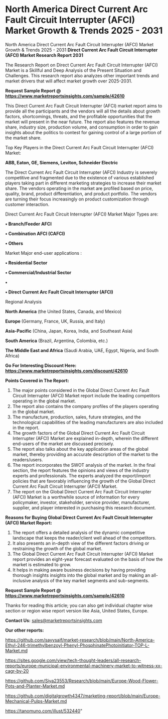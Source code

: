 # North America Direct Current Arc Fault Circuit Interrupter (AFCI) Market Growth & Trends 2025 - 2031
North America Direct Current Arc Fault Circuit Interrupter (AFCI) Market Growth & Trends 2025 - 2031
<strong>Direct Current Arc Fault Circuit Interrupter (AFCI) Market Research Report 2031</strong>

The Research Report on Direct Current Arc Fault Circuit Interrupter (AFCI) Market is a Skillful and Deep Analysis of the Present Situation and Challenges. This research report also analyzes other important trends and market drivers that will affect market growth over 2025-2031.

<strong>Request Sample Report @ <a href=https://www.marketreportsinsights.com/sample/42610>https://www.marketreportsinsights.com/sample/42610</a></strong>

This Direct Current Arc Fault Circuit Interrupter (AFCI) market report aims to provide all the participants and the vendors will all the details about growth factors, shortcomings, threats, and the profitable opportunities that the market will present in the near future. The report also features the revenue share, industry size, production volume, and consumption in order to gain insights about the politics to contest for gaining control of a large portion of the market share.

Top Key Players in the Direct Current Arc Fault Circuit Interrupter (AFCI) Market:

<strong>ABB, Eaton, GE, Siemens, Leviton, Schneider Electric</strong>

The Direct Current Arc Fault Circuit Interrupter (AFCI) Industry is severely competitive and fragmented due to the existence of various established players taking part in different marketing strategies to increase their market share. The vendors operating in the market are profiled based on price, quality, brand, product differentiation, and product portfolio. The vendors are turning their focus increasingly on product customization through customer interaction.

Direct Current Arc Fault Circuit Interrupter (AFCI) Market Major Types are:

<strong>•  Branch/Feeder AFCI

•  Combination AFCI (CAFCI)

•  Others</strong>

Market Major end-user applications :

<strong>•  Residential Sector

•  Commercial/Industrial Sector

•  

•  Direct Current Arc Fault Circuit Interrupter (AFCI)</strong>

Regional Analysis

</u><strong><b>North America</b></strong> (the United States, Canada, and Mexico)

<strong><b>Europe </b></strong>(Germany, France, UK, Russia, and Italy)

<strong><b>Asia-Pacific</b></strong> (China, Japan, Korea, India, and Southeast Asia)

<strong><b>South America</b></strong> (Brazil, Argentina, Colombia, etc.)

<strong><b>The Middle East and Africa</b></strong> (Saudi Arabia, UAE, Egypt, Nigeria, and South Africa)

<strong>Go For Interesting Discount Here: <a href=https://www.marketreportsinsights.com/discount/42610>https://www.marketreportsinsights.com/discount/42610</a></strong>

<strong>Points Covered in The Report:</strong>
<ol>
  <li>The major points considered in the Global Direct Current Arc Fault Circuit Interrupter (AFCI) Market report include the leading competitors operating in the global market.</li>
  <li>The report also contains the company profiles of the players operating in the global market.</li>
  <li>The manufacture, production, sales, future strategies, and the technological capabilities of the leading manufacturers are also included in the report.</li>
  <li>The growth factors of the Global Direct Current Arc Fault Circuit Interrupter (AFCI) Market are explained in-depth, wherein the different end-users of the market are discussed precisely.</li>
  <li>The report also talks about the key application areas of the global market, thereby providing an accurate description of the market to the readers/users.</li>
  <li>The report incorporates the SWOT analysis of the market. In the final section, the report features the opinions and views of the industry experts and professionals. The experts analyzed the export/import policies that are favorably influencing the growth of the Global Direct Current Arc Fault Circuit Interrupter (AFCI) Market.</li>
  <li>The report on the Global Direct Current Arc Fault Circuit Interrupter (AFCI) Market is a worthwhile source of information for every policymaker, investor, stakeholder, service provider, manufacturer, supplier, and player interested in purchasing this research document.</li>
</ol>
<strong>Reasons for Buying Global Direct Current Arc Fault Circuit Interrupter (AFCI) Market Report:</strong>

<ol>
  <li>The report offers a detailed analysis of the dynamic competitive landscape that keeps the reader/client well ahead of the competitors.</li>
  <li>It also presents an in-depth view of the different factors driving or restraining the growth of the global market.</li>
  <li>The Global Direct Current Arc Fault Circuit Interrupter (AFCI) Market report provides an eight-year forecast evaluated on the basis of how the market is estimated to grow.</li>
  <li>It helps in making aware business decisions by having providing thorough insights insights into the global market and by making an all-inclusive analysis of the key market segments and sub-segments.</li>
</ol>
<strong>Request Sample Report @ <a href=https://www.marketreportsinsights.com/sample/42610>https://www.marketreportsinsights.com/sample/42610</a></strong>


Thanks for reading this article; you can also get individual chapter wise section or region wise report version like Asia, United States, Europe.

<strong>Contact Us:</strong>
sales@marketreportsinsights.com

<strong>Our other reports:</strong>

<a href=https://github.com/sayysaif/market-research/blob/main/North-America-Ethyl-246-trimethylbenzoyl-Phenyl-PhosphinatePhotoinitiator-TOP-L-Market.md>https://github.com/sayysaif/market-research/blob/main/North-America-Ethyl-246-trimethylbenzoyl-Phenyl-PhosphinatePhotoinitiator-TOP-L-Market.md</a>

<a href=https://sites.google.com/view/tech-thought-leaders/all-research-reports/europe-municipal-environmental-machinery-market-to-witness-xx-cagr-by-20>https://sites.google.com/view/tech-thought-leaders/all-research-reports/europe-municipal-environmental-machinery-market-to-witness-xx-cagr-by-20</a>

<a href=https://github.com/Siya23553/Research/blob/main/Europe-Wood-Flower-Pots-and-Planter-Market.md>https://github.com/Siya23553/Research/blob/main/Europe-Wood-Flower-Pots-and-Planter-Market.md</a>

<a href=https://github.com/digitalgrowth4347/marketing-report/blob/main/Europe-Mechanical-Pulps-Market.md>https://github.com/digitalgrowth4347/marketing-report/blob/main/Europe-Mechanical-Pulps-Market.md</a>

<a href=https://tanomuno.com/illust/532440>https://tanomuno.com/illust/532440</a>"
